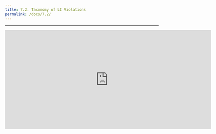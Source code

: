 ```yaml
---
title: 7.2. Taxonomy of LI Violations
permalink: /docs/7.2/
---
```


***

<center><embed src="https://drive.google.com/viewerng/viewer?embedded=true&url=http://jared-desjardins.github.io/LI/files/7.2-taxonomy.pdf" width="675" height="325"></center>
